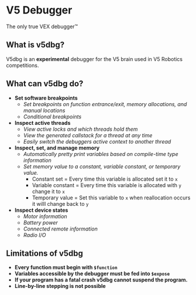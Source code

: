 # V5 Debugger
The only true VEX debugger™

## What is v5dbg?
V5dbg is an **experimental** debugger for the V5 brain used in V5 Robotics competitions.

## What can v5dbg do?
- **Set software breakpoints**
    - *Set breakpoints on function entrance/exit, memory allocations, and manual locations*
    - *Conditional breakpoints*
- **Inspect active threads**
    - *View active locks and which threads hold them*
    - *View the generated callstack for a thread at any time*
    - *Easily switch the debuggers active context to another thread*
- **Inspect, set, and manage memory**
    - *Automatically pretty print variables based on compile-time type information*
    - *Set memory value to a constant, variable constant, or temporary value.*
        - Constant set = Every time this variable is allocated set it to `x`
        - Variable constant = Every time this variable is allocated with `y` change it to `x`
        - Temporary value = Set this variable to `x` when reallocation occurs it willl change back to `y`
- **Inspect device states**
    - *Motor information*
    - *Battery power*
    - *Connected remote information*
    - *Radio I/O*

## Limitations of v5dbg
- **Every function must begin with `$function`**
- **Variables accessible by the debugger must be fed into `$expose`**
- **If your program has a fatal crash v5dbg cannot suspend the program.**
- **Line-by-line stepping is not possible**